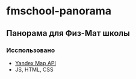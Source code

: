 # fmschool-panorama
## Панорама для Физ-Мат школы  
### Исспользовано 
  * [Yandex Map API](yandex.ru/dev/maps/jsapi/)
  * JS, HTML, CSS